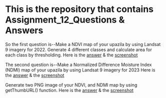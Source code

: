 # This is the repository that contains Assignment_12_Questions & Answers
So the first question is--Make a NDVI map of your upazila by using Landsat 9 imagery for 2022. Generate 4 different classes and calculate area for each class by thresholding.
Here is the [answer](https://code.earthengine.google.com/61ff31fbc5c43768df87dce6a2e7270b) & the [screenshot](https://github.com/ChinmoyDas12/Basic_GEE_Practice/blob/9a1ddc26edbf066d625f86ab4923d9399fd9c291/Screenshot_1.png)

The second question is--Make a Normalized Difference Moisture Index (NDMI) map of your upazila by using Landsat 9 imagery for 2023
Here is the [answer](https://code.earthengine.google.com/f763f988b4e286aed16d44d6b3181290) & the [screenshot](https://github.com/ChinmoyDas12/Basic_GEE_Practice/blob/69b106d3dc168b7ed974ae1fa1bc6ece50072d0b/Screenshot_2.png)

Generate two PNG image of your NDVI, and NDMI map by using getThumbURL() function.
Here is the [answer]() & the [screenshot]()
